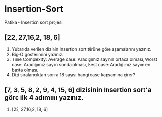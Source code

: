 # Insertion-Sort
Patika - Insertion sort projesi

## [22, 27,16,2, 18, 6]
1. Yukarıda verilen dizinin Insertion sort türüne göre aşamalarını yazınız.
2. Big-O gösterimini yazınız.
3. Time Complexity: 
  Average case: Aradığımız sayının ortada olması,
  Worst case: Aradığımız sayıın sonda olması,
  Best case: Aradığımız sayıın en başta olması.
4. Dizi sıralandıktan sonra 18 sayısı hangi case kapsamına girer? 

## [7, 3, 5, 8, 2, 9, 4, 15, 6] dizisinin Insertion sort'a göre ilk 4 adımını yazınız.

1. [22, 27,16,2, 18, 6]
